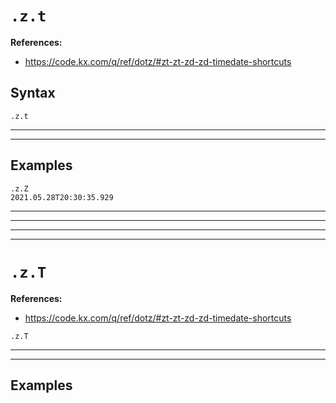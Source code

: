 # `.z.t` 

**References:**
- https://code.kx.com/q/ref/dotz/#zt-zt-zd-zd-timedate-shortcuts


## Syntax

~~~~
.z.t
~~~~

------------------------------------------------------------------------------------------------------
------------------------------------------------------------------------------------------------------

## Examples

~~~~
.z.Z
2021.05.28T20:30:35.929
~~~~

------------------------------------------------------------------------------------------------------
------------------------------------------------------------------------------------------------------
------------------------------------------------------------------------------------------------------
------------------------------------------------------------------------------------------------------

# `.z.T` 

**References:**
- https://code.kx.com/q/ref/dotz/#zt-zt-zd-zd-timedate-shortcuts

~~~~
.z.T
~~~~

------------------------------------------------------------------------------------------------------
------------------------------------------------------------------------------------------------------

## Examples

~~~~
~~~~

